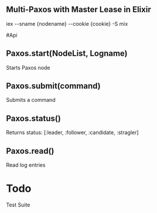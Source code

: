 
Multi-Paxos with Master Lease in Elixir
---------------------------------------

iex --sname {nodename} --cookie {cookie} -S mix

#Api

Paxos.start(NodeList, Logname)
---------------------
	
Starts Paxos node
	
Paxos.submit(command)
---------------------

Submits a command

Paxos.status()
--------------

Returns status: [:leader, :follower, :candidate, :stragler]

Paxos.read()
------------

Read log entries

# Todo

Test Suite
